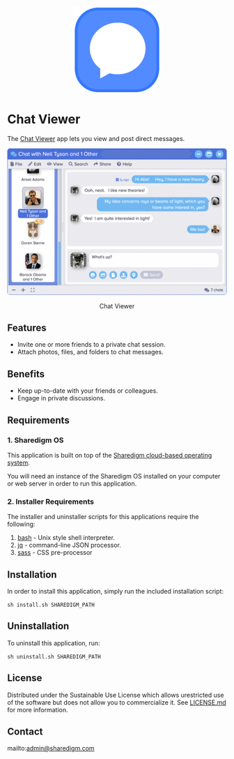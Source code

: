 <p align="center" style="text-align:center">
	<img src="images/icons/logo.svg" width="200">
</p>

# Chat Viewer

The [Chat Viewer](https://www.sharedigm.com/#apps/chat-viewer) app lets you view and post direct messages. 

<p align="center" style="text-align:center">
	<img src="images/info/chat-viewer.png" width="720" style="border-radius:6px" />
	<div align="center">Chat Viewer</div>
</p>

## Features

- Invite one or more friends to a private chat session.
- Attach photos, files, and folders to chat messages.

## Benefits

- Keep up-to-date with your friends or colleagues.
- Engage in private discussions.

## Requirements

### 1. Sharedigm OS

This application is built on top of the [Sharedigm cloud-based operating system](https://github.com/Sharedigm/SharedigmOS).

You will need an instance of the Sharedigm OS installed on your computer or web server in order to run this application.

### 2. Installer Requirements

The installer and uninstaller scripts for this applications require the following:

1. [bash](https://en.wikipedia.org/wiki/Bash_(Unix_shell)) - Unix style shell interpreter. 
2. [jq](https://jqlang.github.io/jq/) - command-line JSON processor. 
2. [sass](https://sass-lang.com) - CSS pre-processor

## Installation

In order to install this application, simply run the included installation script:

```
sh install.sh SHAREDIGM_PATH
```

## Uninstallation

To uninstall this application, run:

```
sh uninstall.sh SHAREDIGM_PATH
```

<!-- LICENSE -->
## License

Distributed under the Sustainable Use License which allows urestricted use of the software but does not allow you to commercialize it. See [LICENSE.md](LICENSE.md) for more information.

<!-- CONTACT -->
## Contact

mailto:admin@sharedigm.com